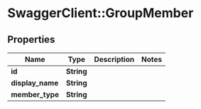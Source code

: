 # SwaggerClient::GroupMember

## Properties
Name | Type | Description | Notes
------------ | ------------- | ------------- | -------------
**id** | **String** |  | 
**display_name** | **String** |  | 
**member_type** | **String** |  | 


